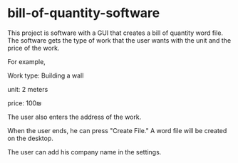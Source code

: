 # bill-of-quantity-software
This project is software with a GUI that creates a bill of quantity word file. The software gets the type of work that the user wants with the unit and the price of the work.

For example,

Work type: Building a wall

unit: 2 meters

price: 100₪

The user also enters the address of the work.

When the user ends, he can press "Create File." A word file will be created on the desktop.

The user can add his company name in the settings.
